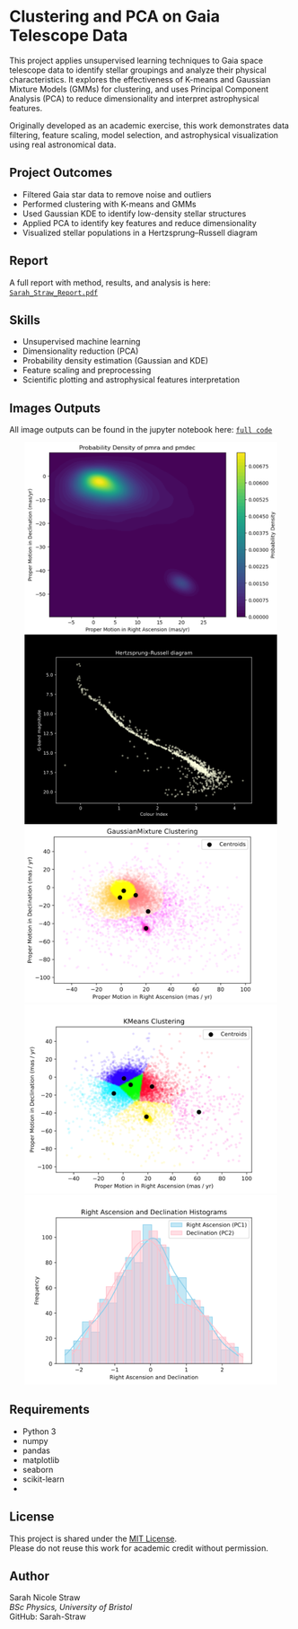 # Clustering and PCA on Gaia Telescope Data

This project applies unsupervised learning techniques to Gaia space telescope data to identify stellar groupings and analyze their physical characteristics. It explores the effectiveness of K-means and Gaussian Mixture Models (GMMs) for clustering, and uses Principal Component Analysis (PCA) to reduce dimensionality and interpret astrophysical features.

Originally developed as an academic exercise, this work demonstrates data filtering, feature scaling, model selection, and astrophysical visualization using real astronomical data.

## Project Outcomes

- Filtered Gaia star data to remove noise and outliers
- Performed clustering with K-means and GMMs
- Used Gaussian KDE to identify low-density stellar structures
- Applied PCA to identify key features and reduce dimensionality
- Visualized stellar populations in a Hertzsprung–Russell diagram

## Report

A full report with method, results, and analysis is here:  
[`Sarah_Straw_Report.pdf`](./Report.pdf)

## Skills 

- Unsupervised machine learning
- Dimensionality reduction (PCA)
- Probability density estimation (Gaussian and KDE)
- Feature scaling and preprocessing
- Scientific plotting and astrophysical features interpretation

## Images Outputs

All image outputs can be found in the jupyter notebook here: [`full code`](./main.ipynb)

<p align="center">
  <img src="images/prob_density.png" width="450"/>
  <img src="images/HERSB.png" width="450"/>
  <img src="images/gauss_4.png" width="450"/>
  <img src="images/KMEANS.png" width="450"/>
  <img src="images/ascdec.png" width="450"/>
</p>

## Requirements

 - Python 3
 - numpy
 - pandas
 - matplotlib
 - seaborn
 - scikit-learn
 - 
## License

This project is shared under the [MIT License](./LICENSE).  
Please do not reuse this work for academic credit without permission.

## Author

Sarah Nicole Straw  
_BSc Physics, University of Bristol_  
GitHub: Sarah-Straw

